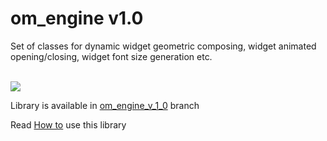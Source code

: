 # om_engine v1.0

Set of classes for dynamic widget geometric composing, widget animated opening/closing, widget font size generation etc. 

</br>

<img src= 'https://github.com/OrdinaryMind/om_engine/blob/om_engine_v_1_0/examples/om_engine_v_1_0.gif'>

Library is available in  [om_engine_v_1_0](https://github.com/OrdinaryMind/om_engine) branch

Read [How to](https://github.com/OrdinaryMind/om_engine/blob/om_engine_v_1_0/third_party/documentation.md) use this library